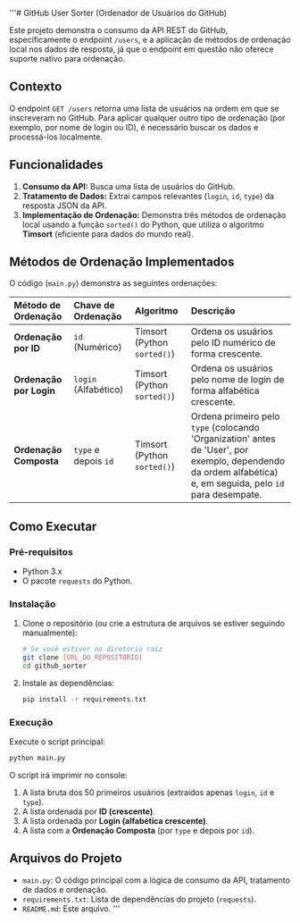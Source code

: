 '''# GitHub User Sorter (Ordenador de Usuários do GitHub)

Este projeto demonstra o consumo da API REST do GitHub, especificamente o endpoint `/users`, e a aplicação de métodos de ordenação local nos dados de resposta, já que o endpoint em questão não oferece suporte nativo para ordenação.

## Contexto

O endpoint `GET /users` retorna uma lista de usuários na ordem em que se inscreveram no GitHub. Para aplicar qualquer outro tipo de ordenação (por exemplo, por nome de login ou ID), é necessário buscar os dados e processá-los localmente.

## Funcionalidades

1.  **Consumo da API:** Busca uma lista de usuários do GitHub.
2.  **Tratamento de Dados:** Extrai campos relevantes (`login`, `id`, `type`) da resposta JSON da API.
3.  **Implementação de Ordenação:** Demonstra três métodos de ordenação local usando a função `sorted()` do Python, que utiliza o algoritmo **Timsort** (eficiente para dados do mundo real).

## Métodos de Ordenação Implementados

O código (`main.py`) demonstra as seguintes ordenações:

| Método de Ordenação | Chave de Ordenação | Algoritmo | Descrição |
| :--- | :--- | :--- | :--- |
| **Ordenação por ID** | `id` (Numérico) | Timsort (Python `sorted()`) | Ordena os usuários pelo ID numérico de forma crescente. |
| **Ordenação por Login** | `login` (Alfabético) | Timsort (Python `sorted()`) | Ordena os usuários pelo nome de login de forma alfabética crescente. |
| **Ordenação Composta** | `type` e depois `id` | Timsort (Python `sorted()`) | Ordena primeiro pelo `type` (colocando 'Organization' antes de 'User', por exemplo, dependendo da ordem alfabética) e, em seguida, pelo `id` para desempate. |

## Como Executar

### Pré-requisitos

*   Python 3.x
*   O pacote `requests` do Python.

### Instalação

1.  Clone o repositório (ou crie a estrutura de arquivos se estiver seguindo manualmente):

    ```bash
    # Se você estiver no diretório raiz
    git clone [URL_DO_REPOSITORIO]
    cd github_sorter
    ```

2.  Instale as dependências:

    ```bash
    pip install -r requirements.txt
    ```

### Execução

Execute o script principal:

```bash
python main.py
```

O script irá imprimir no console:

1.  A lista bruta dos 50 primeiros usuários (extraídos apenas `login`, `id` e `type`).
2.  A lista ordenada por **ID (crescente)**.
3.  A lista ordenada por **Login (alfabética crescente)**.
4.  A lista com a **Ordenação Composta** (por `type` e depois por `id`).

## Arquivos do Projeto

*   `main.py`: O código principal com a lógica de consumo da API, tratamento de dados e ordenação.
*   `requirements.txt`: Lista de dependências do projeto (`requests`).
*   `README.md`: Este arquivo.
'''
